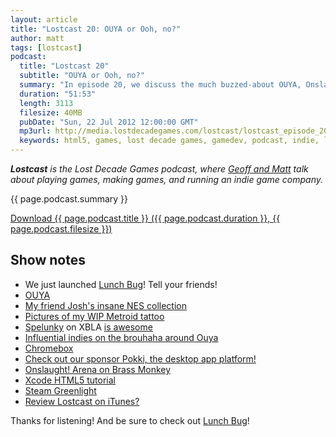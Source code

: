 ```yaml
---
layout: article
title: "Lostcast 20: OUYA or Ooh, no?"
author: matt
tags: [lostcast]
podcast:
  title: "Lostcast 20"
  subtitle: "OUYA or Ooh, no?"
  summary: "In episode 20, we discuss the much buzzed-about OUYA, Onslaught! Arena on Brass Monkey, and the launch of our new game Lunch Bug."
  duration: "51:53"
  length: 3113
  filesize: 40MB
  pubDate: "Sun, 22 Jul 2012 12:00:00 GMT"
  mp3url: http://media.lostdecadegames.com/lostcast/lostcast_episode_20_ouya_or_ooh_no.mp3
  keywords: html5, games, lost decade games, gamedev, podcast, indie, lostcast
---
```

_**Lostcast** is the Lost Decade Games podcast, where [Geoff and Matt](/about/) talk about playing games, making games, and running an indie game company._

{{ page.podcast.summary }}

<a class="download-podcast" href="{{ page.podcast.mp3url }}">
	Download {{ page.podcast.title }} ({{ page.podcast.duration }}, {{ page.podcast.filesize }})
</a>

## Show notes

* We just launched [Lunch Bug](http://www.lunchbug.com/)! Tell your friends!
* [OUYA](http://www.kickstarter.com/projects/ouya/ouya-a-new-kind-of-video-game-console)
* [My friend Josh's insane NES collection](http://ka.richtaur.com/nesscans.htm)
* [Pictures of my WIP Metroid tattoo](https://twitter.com/#!/zeldamarie/media/slideshow?url=http%3A%2F%2Flockerz.com%2Fs%2F191459820)
* [Spelunky](http://spelunkyworld.com/) on XBLA [is awesome](http://raptr.com/richtaur/wall)
* [Influential indies on the brouhaha around Ouya](http://www.joystiq.com/2012/07/16/influential-indies-on-the-brouhaha-around-ouya/)
* [Chromebox](http://www.google.com/intl/en/chrome/devices/chromebox.html)
* [Check out our sponsor Pokki, the desktop app platform!](http://www.pokki.com/)
* [Onslaught! Arena on Brass Monkey](http://playbrassmonkey.com/onslaught-arena)
* [Xcode HTML5 tutorial](http://www.lostdecadegames.com/how-to-embed-html5-into-a-native-mac-osx-app/)
* [Steam Greenlight](http://steamcommunity.com/greenlight/)
* [Review Lostcast on iTunes?](http://itunes.apple.com/us/podcast/lostcast/id481950724)

Thanks for listening! And be sure to check out [Lunch Bug](http://www.lunchbug.com/)!
